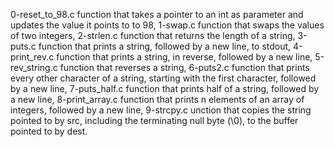0-reset_to_98.c function that takes a pointer to an int as parameter and updates the value it points to to 98,
1-swap.c function that swaps the values of two integers,
2-strlen.c function that returns the length of a string,
3-puts.c function that prints a string, followed by a new line, to stdout,
4-print_rev.c function that prints a string, in reverse, followed by a new line,
5-rev_string.c function that reverses a string,
6-puts2.c function that prints every other character of a string, starting with the first character, followed by a new line,
7-puts_half.c  function that prints half of a string, followed by a new line,
8-print_array.c function that prints n elements of an array of integers, followed by a new line,
9-strcpy.c unction that copies the string pointed to by src, including the terminating null byte (\0), to the buffer pointed to by dest.
